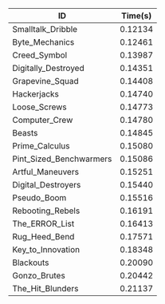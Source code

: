|ID|Time(s)|
|-|-|
|Smalltalk_Dribble|0.12134|
|Byte_Mechanics|0.12461|
|Creed_Symbol|0.13987|
|Digitally_Destroyed|0.14351|
|Grapevine_Squad|0.14408|
|Hackerjacks|0.14740|
|Loose_Screws|0.14773|
|Computer_Crew|0.14780|
|Beasts|0.14845|
|Prime_Calculus|0.15080|
|Pint_Sized_Benchwarmers|0.15086|
|Artful_Maneuvers|0.15251|
|Digital_Destroyers|0.15440|
|Pseudo_Boom|0.15516|
|Rebooting_Rebels|0.16191|
|The_ERROR_List|0.16413|
|Rug_Heed_Bend|0.17571|
|Key_to_Innovation|0.18348|
|Blackouts|0.20090|
|Gonzo_Brutes|0.20442|
|The_Hit_Blunders|0.21137|
